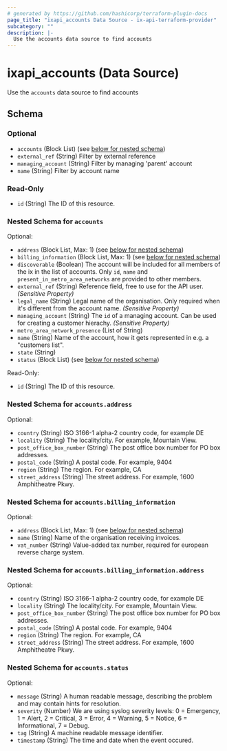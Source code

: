 ```yaml
---
# generated by https://github.com/hashicorp/terraform-plugin-docs
page_title: "ixapi_accounts Data Source - ix-api-terraform-provider"
subcategory: ""
description: |-
  Use the accounts data source to find accounts
---
```


# ixapi_accounts (Data Source)

Use the `accounts` data source to find accounts



<!-- schema generated by tfplugindocs -->
## Schema

### Optional

- `accounts` (Block List) (see [below for nested schema](#nestedblock--accounts))
- `external_ref` (String) Filter by external reference
- `managing_account` (String) Filter by managing 'parent' account
- `name` (String) Filter by account name

### Read-Only

- `id` (String) The ID of this resource.

<a id="nestedblock--accounts"></a>
### Nested Schema for `accounts`

Optional:

- `address` (Block List, Max: 1) (see [below for nested schema](#nestedblock--accounts--address))
- `billing_information` (Block List, Max: 1) (see [below for nested schema](#nestedblock--accounts--billing_information))
- `discoverable` (Boolean) The account will be included for all members of the ix in the list of accounts.  Only `id`, `name` and `present_in_metro_area_networks` are provided to other members.
- `external_ref` (String) Reference field, free to use for the API user. *(Sensitive Property)*
- `legal_name` (String) Legal name of the organisation. Only required when it's different from the account name. *(Sensitive Property)*
- `managing_account` (String) The `id` of a managing account. Can be used for creating a customer hierachy. *(Sensitive Property)*
- `metro_area_network_presence` (List of String)
- `name` (String) Name of the account, how it gets represented in e.g. a "customers list".
- `state` (String)
- `status` (Block List) (see [below for nested schema](#nestedblock--accounts--status))

Read-Only:

- `id` (String) The ID of this resource.

<a id="nestedblock--accounts--address"></a>
### Nested Schema for `accounts.address`

Optional:

- `country` (String) ISO 3166-1 alpha-2 country code, for example DE
- `locality` (String) The locality/city. For example, Mountain View.
- `post_office_box_number` (String) The post office box number for PO box addresses.
- `postal_code` (String) A postal code. For example, 9404
- `region` (String) The region. For example, CA
- `street_address` (String) The street address. For example, 1600 Amphitheatre Pkwy.


<a id="nestedblock--accounts--billing_information"></a>
### Nested Schema for `accounts.billing_information`

Optional:

- `address` (Block List, Max: 1) (see [below for nested schema](#nestedblock--accounts--billing_information--address))
- `name` (String) Name of the organisation receiving invoices.
- `vat_number` (String) Value-added tax number, required for european reverse charge system.

<a id="nestedblock--accounts--billing_information--address"></a>
### Nested Schema for `accounts.billing_information.address`

Optional:

- `country` (String) ISO 3166-1 alpha-2 country code, for example DE
- `locality` (String) The locality/city. For example, Mountain View.
- `post_office_box_number` (String) The post office box number for PO box addresses.
- `postal_code` (String) A postal code. For example, 9404
- `region` (String) The region. For example, CA
- `street_address` (String) The street address. For example, 1600 Amphitheatre Pkwy.



<a id="nestedblock--accounts--status"></a>
### Nested Schema for `accounts.status`

Optional:

- `message` (String) A human readable message, describing the problem and may contain hints for resolution.
- `severity` (Number) We are using syslog severity levels: 0 = Emergency, 1 = Alert, 2 = Critical, 3 = Error, 4 = Warning, 5 = Notice, 6 = Informational, 7 = Debug.
- `tag` (String) A machine readable message identifier.
- `timestamp` (String) The time and date when the event occured.


